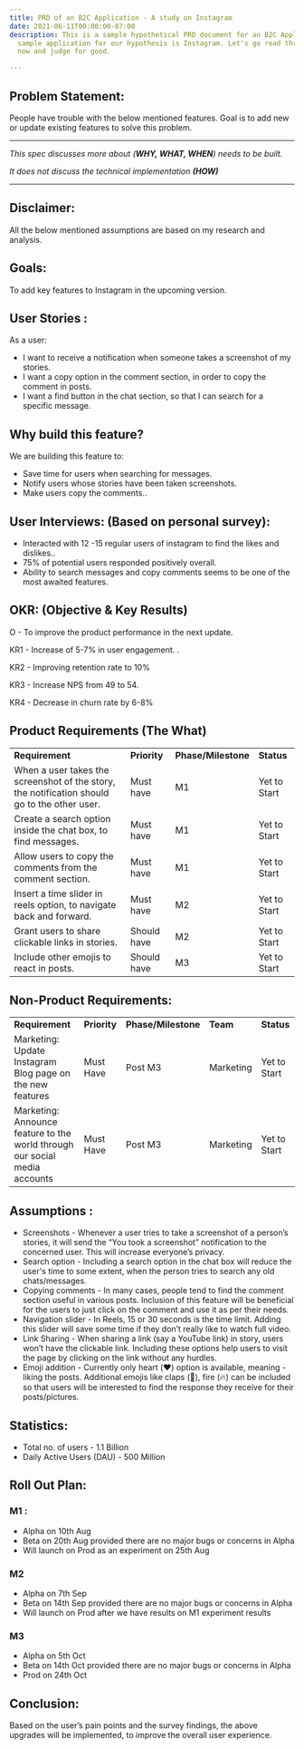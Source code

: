 ```yaml
---
title: PRD of an B2C Application - A study on Instagram
date: 2021-06-11T00:00:00-07:00
description: This is a sample hypothetical PRD document for an B2C Application. The
  sample application for our hypothesis is Instagram. Let's go read through the doc
  now and judge for good.

---
```

## Problem Statement:

People have trouble with the below mentioned features. Goal is to add new or update existing features to solve this problem.

***

_This spec discusses more about (**WHY, WHAT, WHEN**) needs to be built._

_It does not discuss the technical implementation **(HOW)**_

***

## Disclaimer:

All the below mentioned assumptions are based on my research and analysis.

## Goals:

To add key features to Instagram in the upcoming version.

## User Stories :

As a user:

* I want to receive a notification when someone takes a screenshot of my stories.
* I want a copy option in the comment section, in order to copy the comment in posts.
* I want a find button in the chat section, so that I can search for a specific message.

## Why build this feature?

We are building this feature to:

* Save time for users when searching for messages.
* Notify users whose stories have been taken screenshots.
* Make users copy the comments..

## User Interviews: (Based on personal survey):

* Interacted with 12 -15 regular users of instagram to find the likes and dislikes..
* 75% of potential users responded positively overall.
* Ability to search messages and copy comments seems to be one of the most awaited features.

## OKR: (Objective & Key Results)

O - To improve the product performance in the next update.

KR1 - Increase of 5-7% in user engagement. .

KR2 - Improving retention rate to 10%

KR3 - Increase NPS from 49 to 54.

KR4 - Decrease in churn rate by 6-8%

## Product Requirements (The What)

<table>
<tr>
<td><strong>Requirement</strong>
</td>
<td><strong>Priority</strong>
</td>
<td><strong>Phase/Milestone</strong>
</td>
<td><strong>Status</strong>
</td>
</tr>
<tr>
<td>When a user takes the screenshot of the story, the notification should go to the other user.
</td>
<td>Must have
</td>
<td>M1
</td>
<td>Yet to Start
</td>
</tr>
<tr>
<td>Create a search option inside the chat box, to find messages.
</td>
<td>Must have
</td>
<td>M1
</td>
<td>Yet to Start
</td>
</tr>
<tr>
<td>Allow users to copy the comments from the comment section.
</td>
<td>Must have
</td>
<td>M1
</td>
<td>Yet to Start
</td>
</tr>
<tr>
<td>Insert a time slider in reels option, to navigate back and forward.
</td>
<td>Must have
</td>
<td>M2
</td>
<td>Yet to Start
</td>
</tr>
<tr>
<td>Grant users to share clickable links in stories.
</td>
<td>Should have
</td>
<td>M2
</td>
<td>Yet to Start
</td>
</tr>
<tr>
<td>Include other emojis to react in posts.
</td>
<td>Should have
</td>
<td>M3
</td>
<td>Yet to Start
</td>
</tr>
</table>

## Non-Product Requirements:

<table>
<tr>
<td><strong>Requirement</strong>
</td>
<td><strong>Priority</strong>
</td>
<td><strong>Phase/Milestone</strong>
</td>
<td><strong>Team</strong>
</td>
<td><strong>Status</strong>
</td>
</tr>
<tr>
<td>Marketing: Update Instagram Blog page on the new features
</td>
<td>Must Have
</td>
<td>Post M3
</td>
<td>Marketing
</td>
<td>Yet to Start
</td>
</tr>
<tr>
<td>Marketing: Announce feature to the world through our social media accounts
</td>
<td>Must Have
</td>
<td>Post M3
</td>
<td>Marketing
</td>
<td>Yet to Start
</td>
</tr>
</table>

## Assumptions :

* Screenshots - Whenever a user tries to take a screenshot of a person’s stories, it will send the “You took a screenshot” notification to the concerned user. This will increase everyone’s privacy.
* Search option - Including a search option in the chat box will reduce the user's time to some extent, when the person tries to search any old chats/messages.
* Copying comments - In many cases, people tend to find the comment section useful in various posts. Inclusion of this feature will be beneficial for the users to just click on the comment and use it as per their needs.
* Navigation slider - In Reels, 15 or 30 seconds is the time limit. Adding this slider will save some time if they don’t really like to watch full video.
* Link Sharing - When sharing a link (say a YouTube link) in story, users won’t have the clickable link. Including these options help users to visit the page by clicking on the link without any hurdles.
* Emoji addition - Currently only heart (❤️) option is available, meaning - liking the posts. Additional emojis like claps (👏), fire (🔥) can be included so that users will be interested to find the response they receive for their posts/pictures.

## Statistics:

* Total no. of users - 1.1 Billion
* Daily Active Users (DAU) - 500 Million

## Roll Out Plan:

### M1 :

* Alpha on 10th Aug
* Beta on 20th Aug provided there are no major bugs or concerns in Alpha
* Will launch on Prod as an experiment on 25th Aug

### M2

* Alpha on 7th Sep
* Beta on 14th Sep provided there are no major bugs or concerns in Alpha
* Will launch on Prod after we have results on M1 experiment results

### M3

* Alpha on 5th Oct
* Beta on 14th Oct provided there are no major bugs or concerns in Alpha
* Prod on 24th Oct

## Conclusion:

Based on the user’s pain points and the survey findings, the above upgrades will be implemented, to improve the overall user experience.